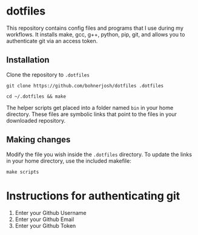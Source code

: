 # dotfiles

This repository contains config files and programs that I use during my workflows. 
It installs make, gcc, g++, python, pip, git, and allows you to authenticate git via an access token.

## Installation

Clone the repository to ``.dotfiles``

`git clone https://github.com/bohnerjosh/dotfiles .dotfiles`

`cd ~/.dotfiles && make`

The helper scripts get placed into a folder named ``bin`` in your home directory. These files are symbolic links that point to the files in your downloaded repository. 

## Making changes

Modify the file you wish inside the `.dotfiles` directory. To update the links in your home directory, use the included makefile:

``make scripts``

# Instructions for authenticating git

1. Enter your Github Username
2. Enter your Github Email
3. Enter your Github Token
